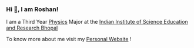 ### Hi 👋, I am Roshan!

I am a Third Year [Physics](https://www.phy.iiserb.ac.in) Major at the [Indian Institute of Science Education and Research Bhopal](https://www.iiserb.ac.in)

To know more about me visit my [Personal Website](https://www.romeokilodelta.github.io) !
